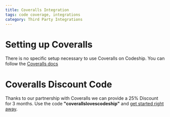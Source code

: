 ```yaml
---
title: Coveralls Integration
tags: code coverage, integrations
category: Third Party Integrations
---
```


# Setting up Coveralls

There is no specific setup necessary to use Coveralls on Codeship.
You can follow the [Coveralls docs](https://coveralls.io/docs)

# Coveralls Discount Code

Thanks to our partnership with Coveralls we can provide a 25% Discount for 3 months. Use the code **"coverallslovescodeship"** and [get started right away](https://coveralls.io/).